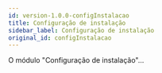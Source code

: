 ```yaml
---
id: version-1.0.0-configInstalacao
title: Configuração de instalação
sidebar_label: Configuração de instalação
original_id: configInstalacao
---
```


O módulo "Configuração de instalação"...
